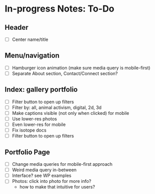 # In-progress Notes: To-Do


## Header
- [ ] Center name/title

## Menu/navigation
- [ ] Hamburger icon animation (make sure media query is mobile-first)
- [ ] Separate About section, Contact/Connect section?

## Index: gallery portfolio
- [ ] Filter button to open up filters
 - [ ] Filter by: all, animal activism, digital, 2d, 3d
- [ ] Make captions visible (not only when clicked) for mobile
- [ ] Use lower-res photos
 - [ ] Even lower-res for mobile
- [ ] Fix isotope docs
- [ ] Filter button to open up filters

## Portfolio Page
- [ ] Change media queries for mobile-first approach
- [ ] Weird media query in-between
- [ ] Interface? see WP examples
- [ ] Photos: click into photo for more info?
  * how to make that intuitive for users?
